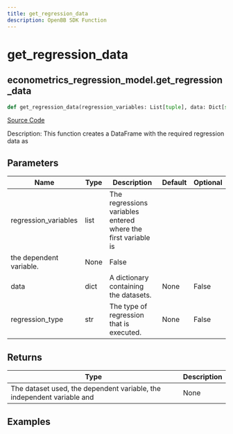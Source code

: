 ```yaml
---
title: get_regression_data
description: OpenBB SDK Function
---
```

# get_regression_data

## econometrics_regression_model.get_regression_data

```python
def get_regression_data(regression_variables: List[tuple], data: Dict[str, pd.DataFrame], regression_type: str) -> None:
```
[Source Code](https://github.com/OpenBB-finance/OpenBBTerminal/tree/main/openbb_terminal/econometrics/regression_model.py#L75)

Description: This function creates a DataFrame with the required regression data as

## Parameters

| Name | Type | Description | Default | Optional |
| ---- | ---- | ----------- | ------- | -------- |
| regression_variables | list | The regressions variables entered where the first variable is
the dependent variable. | None | False |
| data | dict | A dictionary containing the datasets. | None | False |
| regression_type | str | The type of regression that is executed. | None | False |

## Returns

| Type | Description |
| ---- | ----------- |
| The dataset used, the dependent variable, the independent variable and | None |

## Examples


